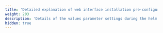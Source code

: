 ```yaml
---
title: 'Detailed explanation of web interface installation pre-configured parameters'
weight: 203
description: 'Details of the values parameter settings during the helm installation process'
hidden: true
---
```


